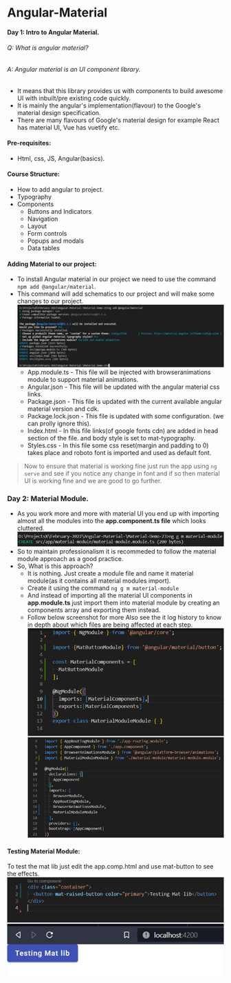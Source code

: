 # Angular-Material

#### Day 1: Intro to Angular Material.

###### Q: What is angular material?
###### A: Angular material is an UI component library.

- It means that this library provides us with components to build awesome UI with inbuilt/pre existing code quickly.
- It is mainly the angular's implementation(flavour) to the Google's material design specification.
- There are many flavours of Google's material design for example   React has material UI, Vue has vuetify etc.
  
#### Pre-requisites:
- Html, css, JS, Angular(basics).

#### Course Structure:
- How to add angular to project.
- Typography
- Components
    - Buttons and Indicators
    - Navigation
    - Layout
    - Form controls
    - Popups and modals
    - Data tables

#### Adding Material to our project:
- To install Angular material in our project we need to use the command <code>npm add @angular/material</code>.
- This command will add schematics to our project and will make some changes to our project.
  ![Adding Mat lib to the project](./Day-1/assets/Screenshot_20230129_121148.png)
  - App.module.ts - This file will be injected with browseranimations module to support material animations.
  - Angular.json - This file will be updated with the angular material css links.
  - Package.json - This file is updated with the current available angular material version and cdk.
  - Package.lock.json - This file is updated with some configuration. (we can prolly ignore this).
  - Index.html - In this file links(of google fonts cdn) are added in head section of the file. and body style is set to mat-typography.
  - Styles.css - In this file some css reset(margin and padding to 0) takes place and roboto font is imported and used as default font.
> Now to ensure that material is working fine just run the app using <code>ng serve</code> and see if you notice any change in font and if so then material UI is working fine and we are good to go further.



### Day 2: Material Module.
- As you work more and more with material UI you end up with importing almost all the modules into the **app.component.ts file** which looks cluttered.
  ![Creating a module](./Day-1/assets/Screenshot_20230129_122418.png)
- So to maintain professionalism it is recommeded to follow the material module approach as a good practice.
- So, What is this approach?
    - It is nothing. Just create a module file and name it material module(as it contains all material modules import).
    - Create it using the command <code>ng g m material-module</code>
    - And instead of importing all the material UI components in **app.module.ts** just import them into material module by creating an components array and exporting them instead.
    - Follow below screenshot for more Also see the it log history to know in depth about which files are being affected at each step.
  ![Material Module](./Day-1/assets/Screenshot_20230129_123714.png)
  ![App Module](./Day-1/assets/Screenshot_20230129_124031.png)

#### Testing Material Module:
To test the mat lib just edit the app.comp.html and use mat-button to see the effects.
  ![App comp html](./Day-1/assets/Screenshot_20230129_124356.png)
  ![App comp html result](./Day-1/assets/Screenshot_20230129_124443.png)


